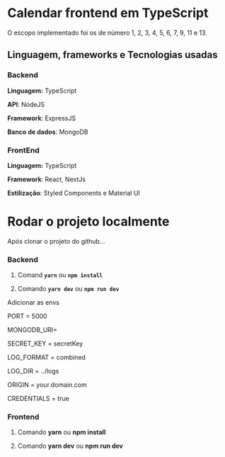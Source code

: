 # Calendar frontend em TypeScript

O escopo implementado foi os de número 1, 2, 3, 4, 5, 6, 7, 9, 11 e 13.

## Linguagem, frameworks e Tecnologias usadas

### Backend

**Linguagem:** TypeScript

**API**: NodeJS

**Framework**: ExpressJS

**Banco de dados**: MongoDB

### FrontEnd

**Linguagem:** TypeScript

**Framework**: React, NextJs

**Estilização**: Styled Components e Material UI

# Rodar o projeto localmente

Após clonar o projeto do github...

### Backend

1. Comand **`yarn`** ou **`npm install`**

2. Comando **`yarn dev`** ou **`npm run dev`**

Adicionar as envs

PORT = 5000

MONGODB_URI=

SECRET_KEY = secretKey

LOG_FORMAT = combined

LOG_DIR = ../logs

ORIGIN = your.domain.com

CREDENTIALS = true

### Frontend

1. Comando **yarn** ou **npm install**

2. Comando **yarn dev** ou **npm run dev**
